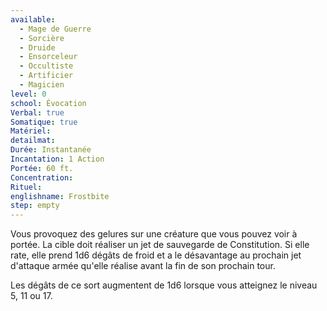 ```yaml
---
available:
  - Mage de Guerre
  - Sorcière
  - Druide
  - Ensorceleur
  - Occultiste
  - Artificier
  - Magicien
level: 0
school: Évocation
Verbal: true
Somatique: true
Matériel:
detailmat:
Durée: Instantanée
Incantation: 1 Action
Portée: 60 ft.
Concentration:
Rituel:
englishname: Frostbite
step: empty
---
```

Vous provoquez des gelures sur une créature que vous pouvez voir à portée. La cible doit réaliser un jet de sauvegarde de Constitution. Si elle rate, elle prend 1d6 dégâts de froid et a le désavantage au prochain jet d'attaque armée qu'elle réalise avant la fin de son prochain tour.

Les dégâts de ce sort augmentent de 1d6 lorsque vous atteignez le niveau 5, 11 ou 17.
